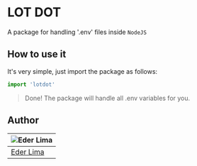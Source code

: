 # LOT DOT

A package for handling '.env' files inside `NodeJS`

## How to use it

It's very simple, just import the package as follows:

```js
import 'lotdot'
```

> Done! The package will handle all .env variables for you.

## Author

| ![Eder Lima](https://github.com/Nxrth-x.png?size=100) |
| ----------------------------------------------------- |
| [Eder Lima](https://github.com/Nxrth-x)               |
